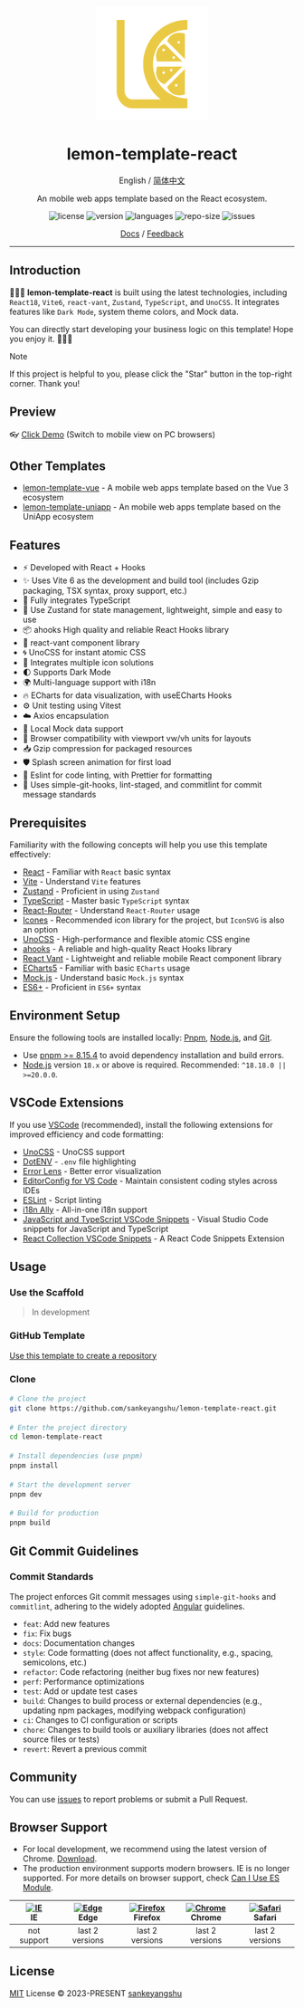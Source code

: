 <div align="center">
<a href="https://github.com/sankeyangshu/lemon-template-react">
  <img alt="Lemon-Template-React" width="200" height="200" src="./public/logo.png">
</a>

<h1 align="center">
  lemon-template-react
</h1>

English / [简体中文](./README.zh-CN.md)

An mobile web apps template based on the React ecosystem.

<p>
  <img src="https://img.shields.io/github/license/sankeyangshu/lemon-template-react" alt="license" />
  <img src="https://img.shields.io/github/package-json/v/sankeyangshu/lemon-template-react" alt="version" />
  <img src="https://img.shields.io/github/languages/top/sankeyangshu/lemon-template-react" alt="languages" />
  <img src="https://img.shields.io/github/repo-size/sankeyangshu/lemon-template-react" alt="repo-size" />
  <img src="https://img.shields.io/github/issues-closed/sankeyangshu/lemon-template-react" alt="issues" />
</p>

[Docs](https://sankeyangshu.github.io/lemon-template-docs/react/) / [Feedback](https://github.com/sankeyangshu/lemon-template-react/issues)

</div>

---

## Introduction

🚀🚀🚀 **lemon-template-react** is built using the latest technologies, including `React18`, `Vite6`, `react-vant`, `Zustand`, `TypeScript`, and `UnoCSS`. It integrates features like `Dark Mode`, system theme colors, and Mock data.

You can directly start developing your business logic on this template! Hope you enjoy it. 👋👋👋

> [!NOTE]
> If this project is helpful to you, please click the "Star" button in the top-right corner. Thank you!

## Preview

👓 [Click Demo](https://lemon-template-react.vercel.app) (Switch to mobile view on PC browsers)

## Other Templates

- [lemon-template-vue](https://github.com/sankeyangshu/lemon-template-vue) - A mobile web apps template based on the Vue 3 ecosystem
- [lemon-template-uniapp](https://github.com/sankeyangshu/lemon-template-uniapp) - An mobile web apps template based on the UniApp ecosystem

## Features

- ⚡️ Developed with React + Hooks
- ✨ Uses Vite 6 as the development and build tool (includes Gzip packaging, TSX syntax, proxy support, etc.)
- 🍕 Fully integrates TypeScript
- 🍍 Use Zustand for state management, lightweight, simple and easy to use
- 📦 ahooks High quality and reliable React Hooks library
- 🎨 react-vant component library
- 🌀 UnoCSS for instant atomic CSS
- 👏 Integrates multiple icon solutions
- 🌓 Supports Dark Mode
- 🌍 Multi-language support with i18n
- 🔥 ECharts for data visualization, with useECharts Hooks
- ⚙️ Unit testing using Vitest
- ☁️ Axios encapsulation
- 💾 Local Mock data support
- 📱 Browser compatibility with viewport vw/vh units for layouts
- 📥 Gzip compression for packaged resources
- 🛡️ Splash screen animation for first load
- 💪 Eslint for code linting, with Prettier for formatting
- 🌈 Uses simple-git-hooks, lint-staged, and commitlint for commit message standards

## Prerequisites

Familiarity with the following concepts will help you use this template effectively:

- [React](https://react.dev/) - Familiar with `React` basic syntax
- [Vite](https://cn.vitejs.dev/) - Understand `Vite` features
- [Zustand](https://docs.pmnd.rs/zustand/getting-started/introduction) - Proficient in using `Zustand`
- [TypeScript](https://www.typescriptlang.org/) - Master basic `TypeScript` syntax
- [React-Router](https://reactrouter.com/en/main) - Understand `React-Router` usage
- [Icones](https://icones.js.org/) - Recommended icon library for the project, but `IconSVG` is also an option
- [UnoCSS](https://github.com/antfu/unocss) - High-performance and flexible atomic CSS engine
- [ahooks](https://ahooks.js.org/zh-CN/) - A reliable and high-quality React Hooks library
- [React Vant](https://react-vant.3lang.dev/) - Lightweight and reliable mobile React component library
- [ECharts5](https://echarts.apache.org/handbook/zh/get-started/) - Familiar with basic `ECharts` usage
- [Mock.js](https://github.com/nuysoft/Mock) - Understand basic `Mock.js` syntax
- [ES6+](http://es6.ruanyifeng.com/) - Proficient in `ES6+` syntax

## Environment Setup

Ensure the following tools are installed locally: [Pnpm](https://pnpm.io/), [Node.js](http://nodejs.org/), and [Git](https://git-scm.com/).

- Use [pnpm >= 8.15.4](https://pnpm.io/) to avoid dependency installation and build errors.
- [Node.js](http://nodejs.org/) version `18.x` or above is required. Recommended: `^18.18.0 || >=20.0.0`.

## VSCode Extensions

If you use [VSCode](https://code.visualstudio.com/) (recommended), install the following extensions for improved efficiency and code formatting:

- [UnoCSS](https://marketplace.visualstudio.com/items?itemName=antfu.unocss) - UnoCSS support
- [DotENV](https://marketplace.visualstudio.com/items?itemName=mikestead.dotenv) - `.env` file highlighting
- [Error Lens](https://marketplace.visualstudio.com/items?itemName=usernamehw.errorlens) - Better error visualization
- [EditorConfig for VS Code](https://marketplace.visualstudio.com/items?itemName=EditorConfig.EditorConfig) - Maintain consistent coding styles across IDEs
- [ESLint](https://marketplace.visualstudio.com/items?itemName=dbaeumer.vscode-eslint) - Script linting
- [i18n Ally](https://marketplace.visualstudio.com/items?itemName=lokalise.i18n-ally) - All-in-one i18n support
- [JavaScript and TypeScript VSCode Snippets](https://marketplace.visualstudio.com/items?itemName=sankeyangshu.vscode-javascript-typescript-snippets) - Visual Studio Code snippets for JavaScript and TypeScript
- [React Collection VSCode Snippets](https://marketplace.visualstudio.com/items?itemName=sankeyangshu.vscode-react-collection-snippets) - A React Code Snippets Extension

## Usage

### Use the Scaffold

> In development

### GitHub Template

[Use this template to create a repository](https://github.com/sankeyangshu/lemon-template-react/generate)

### Clone

```bash
# Clone the project
git clone https://github.com/sankeyangshu/lemon-template-react.git

# Enter the project directory
cd lemon-template-react

# Install dependencies (use pnpm)
pnpm install

# Start the development server
pnpm dev

# Build for production
pnpm build
```

## Git Commit Guidelines

### Commit Standards

The project enforces Git commit messages using `simple-git-hooks` and `commitlint`, adhering to the widely adopted [Angular](https://github.com/conventional-changelog/conventional-changelog/tree/master/packages/conventional-changelog-angular) guidelines.

- `feat`: Add new features
- `fix`: Fix bugs
- `docs`: Documentation changes
- `style`: Code formatting (does not affect functionality, e.g., spacing, semicolons, etc.)
- `refactor`: Code refactoring (neither bug fixes nor new features)
- `perf`: Performance optimizations
- `test`: Add or update test cases
- `build`: Changes to build process or external dependencies (e.g., updating npm packages, modifying webpack configuration)
- `ci`: Changes to CI configuration or scripts
- `chore`: Changes to build tools or auxiliary libraries (does not affect source files or tests)
- `revert`: Revert a previous commit

## Community

You can use [issues](https://github.com/sankeyangshu/lemon-template-react/issues) to report problems or submit a Pull Request.

## Browser Support

- For local development, we recommend using the latest version of Chrome. [Download](https://www.google.com/intl/en/chrome/).
- The production environment supports modern browsers. IE is no longer supported. For more details on browser support, check [Can I Use ES Module](https://caniuse.com/?search=ESModule).

| [<img src="https://i.imgtg.com/2023/04/11/8z7ot.png" alt=" IE" width="24px" height="24px" />](http://godban.github.io/browsers-support-badges/)</br>IE | [<img src="https://raw.githubusercontent.com/alrra/browser-logos/master/src/edge/edge_48x48.png" alt=" Edge" width="24px" height="24px" />](http://godban.github.io/browsers-support-badges/)</br>Edge | [<img src="https://raw.githubusercontent.com/alrra/browser-logos/master/src/firefox/firefox_48x48.png" alt="Firefox" width="24px" height="24px" />](http://godban.github.io/browsers-support-badges/)</br>Firefox | [<img src="https://raw.githubusercontent.com/alrra/browser-logos/master/src/chrome/chrome_48x48.png" alt="Chrome" width="24px" height="24px" />](http://godban.github.io/browsers-support-badges/)</br>Chrome | [<img src="https://raw.githubusercontent.com/alrra/browser-logos/master/src/safari/safari_48x48.png" alt="Safari" width="24px" height="24px" />](http://godban.github.io/browsers-support-badges/)</br>Safari |
| :----------------------------------------------------------------------------------------------------------------------------------------------------: | :----------------------------------------------------------------------------------------------------------------------------------------------------------------------------------------------------: | :---------------------------------------------------------------------------------------------------------------------------------------------------------------------------------------------------------------: | :-----------------------------------------------------------------------------------------------------------------------------------------------------------------------------------------------------------: | :-----------------------------------------------------------------------------------------------------------------------------------------------------------------------------------------------------------: |
|                                                                      not support                                                                       |                                                                                            last 2 versions                                                                                             |                                                                                                  last 2 versions                                                                                                  |                                                                                                last 2 versions                                                                                                |                                                                                                last 2 versions                                                                                                |

## License

[MIT](./LICENSE) License © 2023-PRESENT [sankeyangshu](https://github.com/sankeyangshu)
